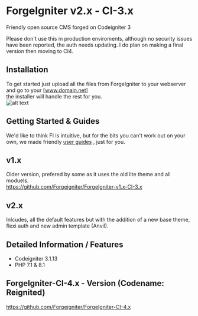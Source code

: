 # ForgeIgniter v2.x - CI-3.x
Friendly open source CMS forged on Codeigniter 3

Please don't use this in production enviroments, although no security issues have been reported, the auth needs updating. I do plan on making a final version then moving to CI4.

## Installation
To get started just upload all the files from ForgeIgniter to your webserver and go to your [www.domain.net]  
the installer will handle the rest for you.  
![alt text](https://image.ibb.co/jToOSQ/installer.png "FI Installer")

## Getting Started & Guides 
We'd like to think FI is intuitive, but for the bits you can't work out on your own, we made friendly [user guides](http://www.forgeigniter.com/support) , just for you.

## v1.x  
Older version, prefered by some as it uses the old lite theme and all moduels.  
https://github.com/Forgeigniter/ForgeIgniter-v1.x-CI-3.x

## v2.x 
Inlcudes, all the default features but with the addition of a new base theme, flexi auth and new admin template (Anvil).

## Detailed Information / Features
- Codeigniter 3.1.13 
- PHP 7.1 & 8.1

## ForgeIgniter-CI-4.x - Version (Codename: Reignited)  
https://github.com/Forgeigniter/ForgeIgniter-CI-4.x

